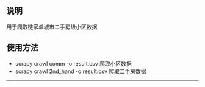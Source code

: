 ## 说明
用于爬取链家单城市二手房级小区数据

## 使用方法
* scrapy crawl comm -o result.csv  爬取小区数据
* scrapy crawl 2nd_hand -o result.csv  爬取二手房数据
---